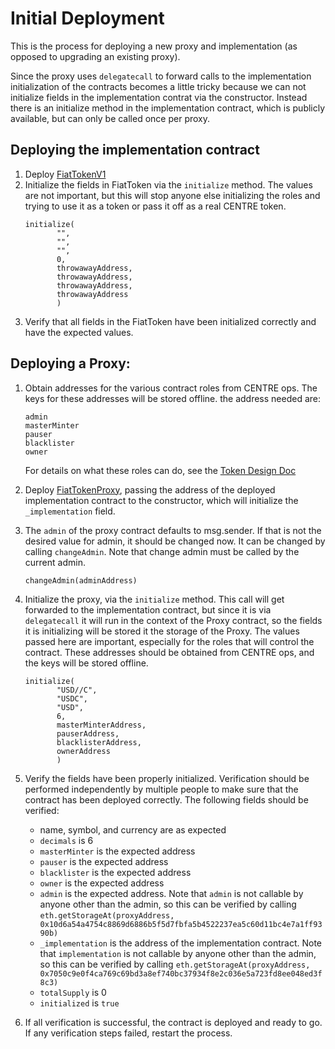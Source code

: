 # Initial Deployment

This is the process for deploying a new proxy and implementation (as opposed to upgrading an existing proxy).

Since the proxy uses `delegatecall` to forward calls to the implementation initialization of the contracts becomes a little
tricky because we can not initialize fields in the implementation contrat via the constructor. Instead there is an initialize
method in the implementation contract, which is publicly available, but can only be called once per proxy.


## Deploying the implementation contract
1. Deploy [FiatTokenV1](../contracts/FiatTokenV1.sol)
2. Initialize the fields in FiatToken via the `initialize` method. The values are not important, but this will stop anyone
else initializing the roles and trying to use it as a token or pass it off as a real CENTRE token. 
   ```
   initialize(
          "",
          "",
          "",
          0,
          throwawayAddress,
          throwawayAddress,
          throwawayAddress,
          throwawayAddress
          )
   ```
3. Verify that all fields in the FiatToken have been initialized correctly and have the expected values.

## Deploying a Proxy:

1. Obtain addresses for the various contract roles from CENTRE ops. The keys for these addresses will be stored offline.
the address needed are:
   ```
   admin
   masterMinter
   pauser
   blacklister
   owner
   ```
   For details on what these roles can do, see the [Token Design Doc](tokendesign.md)

2. Deploy [FiatTokenProxy](../contracts/FiatTokenProxy.sol), passing the address of the deployed implementation contract
to the constructor, which will initialize the `_implementation` field.

3. The `admin` of the proxy contract defaults to msg.sender. If that is not the desired value for admin, it should be changed now.
It can be changed by calling `changeAdmin`. Note that change admin must be called by the current admin.
   ```
   changeAdmin(adminAddress)

   ```

4. Initialize the proxy, via the `initialize` method. This call will get forwarded to the implementation contract, but since
it is via `delegatecall` it will run in the context of the Proxy contract, so the fields it is initializing will be stored
it the storage of the Proxy. The values passed here are important, especially for the roles that will control the contract.
These addresses should be obtained from CENTRE ops, and the keys will be stored offline.

   ```
   initialize(
          "USD//C",
          "USDC",
          "USD",
          6,
          masterMinterAddress,
          pauserAddress,
          blacklisterAddress,
          ownerAddress
          )
   ```

5. Verify the fields have been properly initialized. Verification should be performed independently by multiple people to make
sure that the contract has been deployed correctly. The following fields should be verified:
   - name, symbol, and currency are as expected
   - `decimals` is 6
   - `masterMinter` is the expected address
   - `pauser` is the expected address
   - `blacklister` is the expected address
   - `owner` is the expected address
   - `admin` is the expected address. Note that `admin` is not callable by anyone other than the admin, so this can be verified 
   by calling `eth.getStorageAt(proxyAddress, 0x10d6a54a4754c8869d6886b5f5d7fbfa5b4522237ea5c60d11bc4e7a1ff9390b)`
   - `_implementation` is the address of the implementation contract. Note that `implementation` is not callable by 
   anyone other than the admin, so this can be verified by calling
   `eth.getStorageAt(proxyAddress, 0x7050c9e0f4ca769c69bd3a8ef740bc37934f8e2c036e5a723fd8ee048ed3f8c3)`
   - `totalSupply` is 0
   - `initialized` is `true`

6. If all verification is successful, the contract is deployed and ready to go. If any verification steps failed, restart the process.